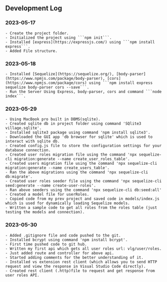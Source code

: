 ## Development Log  

### 2023-05-17  
    - Create the project folder.  
    - Initialized the project using ```npm init```.  
    - Installed [express](https://expressjs.com/) using ```npm install express```.  
    - Added File structure.  

### 2023-05-18
    - Installed [Sequelize](https://sequelize.org/), [body-parser](https://www.npmjs.com/package/body-parser), [cors](https://www.npmjs.com/package/cors) using ```npm install express sequelize body-parser cors --save```.  
    - Run the Server Using Express, body-parser, cors and command ```node index```.  

### 2023-05-29
    - Using MacBook pro built in DBMS(sqlite).  
    - Created sqlite db in project folder using command 'SQlite3 village.sqlite'.  
    - Installed sqlite3 package using command 'npm install sqlite3'.  
    - Downloaded the GUI app 'db browser for sqlite' which is used to interact with sqlite db.
    - Created config.js file to store the configuration settings for your database connection.  
    - Created user roles migration file using the command 'npx sequelize-cli migration:generate --name create_user_roles_table'.  
    - Created users migration file using the command 'npx sequelize-cli migration:generate --name create_users_table'.  
    - Ran the above migrations using the command 'npx sequelize-cli db:migrate'.  
    - Created user roles seeder file using the command 'npx sequelize-cli seed:generate --name create-user-roles'.  
    - Ran above seeders using the command 'npx sequelize-cli db:seed:all'  
    - Created a model file for userRoles.  
    - Copied code from my prev project and saved code in models/index.js which is used for dynamically loading Sequelize models.
    - Written a sample code to get all roles from the roles table (just testing the models and connection).  

### 2023-05-30
    - Added .gitignore file and code pushed to the git.
    - Installed bcrypt using command 'npm install bcrypt'.
    - First time pushed code to git hub.  
    - Written my first api which gets all user roles url: vlg/user/roles.
    - Just added route and controller for above api.
    - Started adding comments for the better understanding of it.
    - Installed vs extension rest client (which allows you to send HTTP request and view the response in Visual Studio Code directly).
    - Created rest client (.http)file to request and get response from user roles API.


